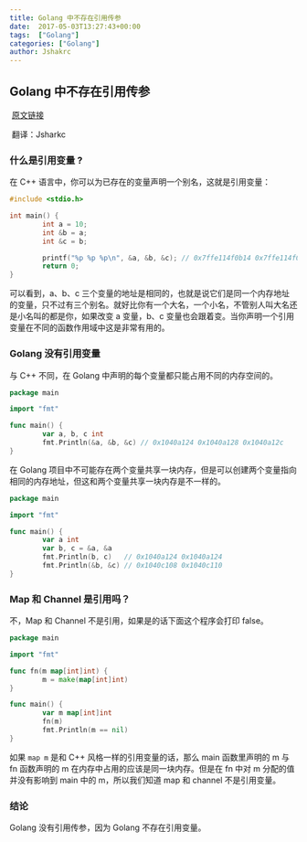 ```yaml
---
title: Golang 中不存在引用传参
date:  2017-05-03T13:27:43+00:00
tags:  ["Golang"]
categories: ["Golang"]
author: Jshakrc
---
```

## Golang 中不存在引用传参

​															[原文链接](https://dave.cheney.net/2017/04/29/there-is-no-pass-by-reference-in-go)

​															翻译：Jsharkc

### 什么是引用变量 ?

在 C++ 语言中，你可以为已存在的变量声明一个别名，这就是引用变量：

```c++
#include <stdio.h>

int main() {
        int a = 10;
        int &b = a;
        int &c = b;

        printf("%p %p %p\n", &a, &b, &c); // 0x7ffe114f0b14 0x7ffe114f0b14 0x7ffe114f0b14
        return 0;
}
```

可以看到，a、b、c 三个变量的地址是相同的，也就是说它们是同一个内存地址的变量，只不过有三个别名。就好比你有一个大名，一个小名，不管别人叫大名还是小名叫的都是你，如果改变 a 变量，b、c 变量也会跟着变。当你声明一个引用变量在不同的函数作用域中这是非常有用的。

### Golang 没有引用变量

与 C++ 不同，在 Golang 中声明的每个变量都只能占用不同的内存空间的。

```go
package main

import "fmt"

func main() {
        var a, b, c int
        fmt.Println(&a, &b, &c) // 0x1040a124 0x1040a128 0x1040a12c
}
```

在 Golang 项目中不可能存在两个变量共享一块内存，但是可以创建两个变量指向相同的内存地址，但这和两个变量共享一块内存是不一样的。

```go
package main

import "fmt"

func main() {
        var a int
        var b, c = &a, &a
        fmt.Println(b, c)   // 0x1040a124 0x1040a124
        fmt.Println(&b, &c) // 0x1040c108 0x1040c110
}
```

### Map 和 Channel 是引用吗？

不，Map 和 Channel 不是引用，如果是的话下面这个程序会打印 false。

```Go
package main

import "fmt"

func fn(m map[int]int) {
        m = make(map[int]int)
}

func main() {
        var m map[int]int
        fn(m)
        fmt.Println(m == nil)
}
```

如果 `map m` 是和 C++ 风格一样的引用变量的话，那么 main 函数里声明的 m 与 fn 函数声明的 m 在内存中占用的应该是同一块内存。但是在 fn 中对 m 分配的值并没有影响到 main 中的 m，所以我们知道 map 和 channel 不是引用变量。

### 结论

Golang 没有引用传参，因为 Golang 不存在引用变量。

